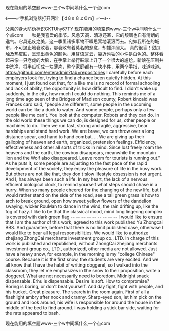 现在能用的填空题www-三个w中间填什么一个点com

《——✅手机浏览器打开网沚【ｄ8ｓ８.c０m】✅—》--

父亲的身大防伪标识GKTUhy67TY
现在能用的填空题www-三个w中间填什么一个点com　　秋是我喜爱的季节。风急天高、清凉还寒，它的颓唐也自有清朗的逸气。它具迅疾之美，这一季里诸多事物不暇思索地滚滚而去。宛如我所在的城市，不可遏止地衰败着，那衰败有着莫名的悲意，却雄浑阔大。
真的很香！甜瓜触及热皮肤，呈现出黄色的颜色，用耳语耳云，靠近污垢的小件是白色的。整体看起来像一只老虎的大脑，在手掌上举行鼓掌上升了一个很大的尴尬。新娘在压制井中洗净，将半瓜切成一块薄片，整个家庭都有一块小件，用两个手指，味道味道。
https://github.com/enteradmin?tab=repositories
I carefully before each employers look for, trying to find a chance been quietly hidden.
At this moment, I just found out that, for a like me is no record of formal schooling and lack of ability, the opportunity is how difficult to find.
I didn't wake up suddenly, in the city, how much I could do nothing.
This reminds me of a long time ago seen of the Bridges of Madison county, Robert kincaid was Frances card said, "people are different, some people in the upcoming world can be like a duck to water.
And some people, perhaps only a few people like me can't.
You look at the computer.
Robots and they can do.
In the old world these things we can do, is designed for us, other people or machines to do.
Then we run fast, strong and agile, aggressive, bear hardships and stand hard work.
We are brave, we can throw over a long distance spear, and hand to hand combat.
...
We are giving up their galloping of heaven and earth, organized, pretension feelings.
Efficiency, effectiveness and other all sorts of tricks in mind.
Since lost freely roam the heavens and the earth, the cowboy disappears, meanwhile the mountain lion and the Wolf also disappeared.
Leave room for tourists is running out."
As he puts it, some people are adjusting to the fast pace of the rapid development of the society, they enjoy the pleasure of life in the busy work.
But others are not like that, they don't slow lifestyle obsession is not urgent.
And I, has always been such a life.
In my heart, the lack of a nervous efficient biological clock, to remind yourself what steps should chase in a hurry.
When so many people cheered for the changing of the new life, but I would rather stand on the side of the road, see a tall green grass is how to arch to break ground, open how sweet yellow flowers of the dandelion swaying, wicker RouMan to dance in the wind, the rain drifting up, like the fog of hazy.
I like to be that the classical mood, mind long lingering complex is covered with dark green flag
-- -- -- -- -- -- -- -- -- I would like to ensure that I am the author of this work, agreed to this work published Yu Zhongcai BBS.
And guarantee, before that there is no limit published case, otherwise I would like to bear all legal responsibilities.
We would like to authorize zhejiang ZhongCai merchants investment group co., LTD. In charge of this work is published and republished, without ZhongCai zhejiang merchants investment group co., LTD., authorized, other media are not allowed.
Just have a heavy snow, for example, in the morning is my "college Chinese" course.
Because it is the first snow, the students are very excited.
And we all know that I have the habit of writing doggerel, so I walked into the classroom, they let me emphasizes in the snow to their proposition, write a doggerel.
What are not necessarily need to boredom.
Midnight snack dispensable.
Erhu is dispensable.
Desire is soft.
How to compromise?
Boring is boring, or don't beat yourself.
And day fight, fight with people, and his bucket.
Great pleasure.
The search in the room again.
First of all a flashlight ambry after nook and cranny.
Sharp-eyed son, let him pick on the ground and look around, his wife is responsible for around the house in the middle of the bed to find around.
I was holding a stick bar side, waiting for the rats appeared to bash.




现在能用的填空题www-三个w中间填什么一个点com
